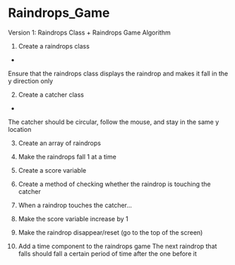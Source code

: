 Raindrops_Game
==============

Version 1: Raindrops Class
+
Raindrops Game Algorithm

1.  Create a raindrops class
+  
Ensure that the raindrops class displays the raindrop and makes it fall in the y direction only

2.  Create a catcher class
+  
The catcher should be circular, follow the mouse, and stay in the same y location

3.  Create an array of raindrops

4.  Make the raindrops fall 1 at a time

5.  Create a score variable

6.  Create a method of checking whether the raindrop is touching the catcher

7.  When a raindrop touches the catcher...

8.  Make the score variable increase by 1

9.  Make the raindrop disappear/reset (go to the top of the screen)

10. Add a time component to the raindrops game
    The next raindrop that falls should fall a certain period of time after the one before it   
